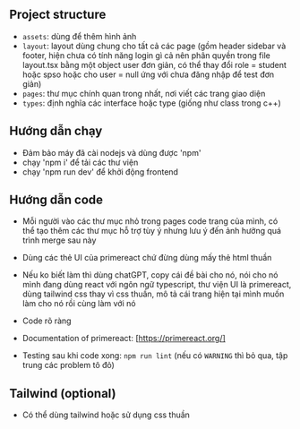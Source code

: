 ## Project structure

- `assets`: dùng để thêm hình ảnh
- `layout`: layout dùng chung cho tất cả các page (gồm header sidebar và footer, hiện chưa có tính năng login gì cả nên phân quyền trong file layout.tsx bằng một object user đơn giản, có thể thay đổi role = student hoặc spso hoặc cho user = null ứng với chưa đăng nhập để test đơn giản)
- `pages`: thư mục chính quan trong nhất, nơi viết các trang giao diện
- `types`: định nghĩa các interface hoặc type (giống như class trong c++)

## Hướng dẫn chạy

- Đảm bảo máy đã cài nodejs và dùng được 'npm'
- chạy 'npm i' để tải các thư viện
- chạy 'npm run dev' để khởi động frontend

## Hướng dẫn code

- Mỗi người vào các thư mục nhỏ trong pages code trang của mình, có thể tạo thêm các thư mục hỗ trợ tùy ý nhưng lưu ý đến ảnh hưởng quá trình merge sau này
- Dùng các thẻ UI của primereact chứ đừng dùng mấy thẻ html thuần
- Nếu ko biết làm thì dùng chatGPT, copy cái đề bài cho nó, nói cho nó mình đang dùng react với ngôn ngữ typescript, thư viện UI là primereact, dùng tailwind css thay vì css thuần, mô tả cái trang hiện tại mình muốn làm cho nó rồi cùng làm với nó

- Code rõ ràng
- Documentation of primereact: [https://primereact.org/]
- Testing sau khi code xong: `npm run lint` (nếu có `WARNING` thì bỏ qua, tập trung các problem tô đỏ)

## Tailwind (optional)

- Có thể dùng tailwind hoặc sử dụng css thuần

